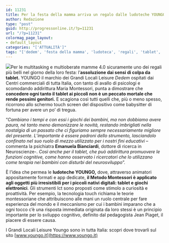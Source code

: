 ```yaml
---
id: 11231
title: Per la festa della mamma arriva un regalo dalle ludoteche YOUNGO
author: Redazione
type: "post"
guid: http://progressonline.it/?p=11231
url: "/?p=11231"
colormag_page_layout:
- default_layout
categories: "['ATTUALITÀ']"
tags: "['dedem', 'festa della mamma', 'ludoteca', 'regali', 'tablet', 'tech', 'youngo']"
---
```


![](https://progressonline.it/wp-content/uploads/2019/05/bimbo_tablet-300x300.jpg)Per le multitasking e multioberate mamme 4.0 sicuramente uno dei regali più belli nel giorno della loro festa: l’**assoluzione dai sensi di colpa da tablet.** YOUNGO il marchio dei Grandi Locali Leisure *Dedem* ospitati dai Centri commerciali di tutta Italia, con tanto di avallo di psicologi e scomodando addirittura Maria Montessori, punta a dimostrare che **concedere ogni tanto il tablet ai piccoli non è un peccato mortale che rende pessimi genitori.** E scagiona così tutti quelli che, più o meno spesso, ricorrono allo schermo touch screen del dispositivo come babysitter di fortuna per avere un po’ di tregua.

“*Cambiano i tempi e con essi i giochi dei bambini, ma non dobbiamo avere paura, né tanto meno demonizzare le novità, restando imbrigliati nella nostalgia di un passato che ci figuriamo sempre necessariamente migliore del presente. L’importante è essere padroni dello strumento, lasciandolo confinato nel suo ruolo di mezzo utilizzato per i nostri fini educativi* – commenta la psichiatra **Emanuela Bianciardi**, dottore di ricerca in Neuroscienze-. *Così anche per il tablet, che può addirittura promuovere le funzioni cognitive, come hanno osservato i ricercatori che lo utilizzano come terapia nei bambini con disturbi del neurosviluppo*”.

È l’idea che permea le **ludoteche YOUNGO,** dove, attraverso animatori appositamente formati e app dedicate, **il Metodo Montessori è applicato agli oggetti più irresistibili per i piccoli nativi digitali: tablet e giochi elettronici**. Gli strumenti Ict sono proposti come stimolo a curiosità e proattività. Per esempio, la tecnologia touch richiama le teorie montessoriane che attribuiscono alle mani un ruolo centrale per fare esperienza del mondo e il meccanismo per cui i bambini imparano che a ogni tocco c’è una risposta immediata originata da loro stessi è un principio importante per lo sviluppo cognitivo, definito dal pedagogista Jean Piaget, il piacere di essere causa.

I Grandi Locali Leisure Youngo sono in tutta Italia: scopri dove trovarli sul sito [www.youngo.it](https://www.youngo.it)